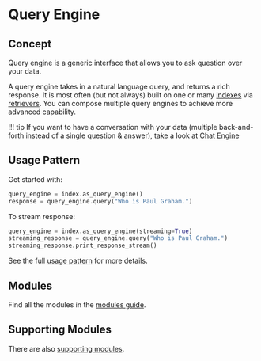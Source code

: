# Query Engine

## Concept

Query engine is a generic interface that allows you to ask question over your data.

A query engine takes in a natural language query, and returns a rich response.
It is most often (but not always) built on one or many [indexes](../../indexing/index.md) via [retrievers](../../querying/retriever/index.md).
You can compose multiple query engines to achieve more advanced capability.

!!! tip
    If you want to have a conversation with your data (multiple back-and-forth instead of a single question & answer), take a look at [Chat Engine](../chat_engines/index.md)

## Usage Pattern

Get started with:

```python
query_engine = index.as_query_engine()
response = query_engine.query("Who is Paul Graham.")
```

To stream response:

```python
query_engine = index.as_query_engine(streaming=True)
streaming_response = query_engine.query("Who is Paul Graham.")
streaming_response.print_response_stream()
```

See the full [usage pattern](./usage_pattern.md) for more details.

## Modules

Find all the modules in the [modules guide](./modules.md).

## Supporting Modules

There are also [supporting modules](./supporting_modules.md).

